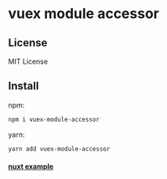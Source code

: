 # vuex module accessor

## License

MIT License

## Install

npm:

```bash
npm i vuex-module-accessor
```

yarn:

```bash
yarn add vuex-module-accessor
```

#### [nuxt example](/tree/master/Examples/nuxt-example)
